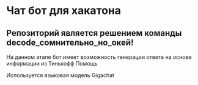 # Чат бот для хакатона

## Репозиторий является решением команды decode_сомнительно_но_окей!

На данном этапе бот имеет возможность генерации ответа на основе информации из Тинькофф Помощь

Используется языковая модель Gigachat